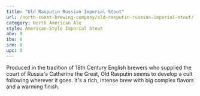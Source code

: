 ```yaml
---
title: "Old Rasputin Russian Imperial Stout"
url: /north-coast-brewing-company/old-rasputin-russian-imperial-stout/
category: North American Ale
style: American-Style Imperial Stout
abv: 9
ibu: 0
srm: 0
upc: 0
---
```

Produced in the tradition of 18th Century English brewers who supplied the court of Russia's Catherine the Great, Old Rasputin seems to develop a cult following wherever it goes. It's a rich, intense brew with big complex flavors and a warming finish.
